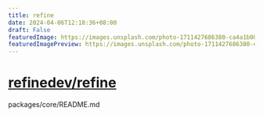 ```yaml
---
title: refine
date: 2024-04-06T12:18:36+08:00
draft: False
featuredImage: https://images.unsplash.com/photo-1711427686380-ca4a1b004e7d?ixid=M3w0NjAwMjJ8MHwxfHJhbmRvbXx8fHx8fHx8fDE3MTIzNzY5Njl8&ixlib=rb-4.0.3
featuredImagePreview: https://images.unsplash.com/photo-1711427686380-ca4a1b004e7d?ixid=M3w0NjAwMjJ8MHwxfHJhbmRvbXx8fHx8fHx8fDE3MTIzNzY5Njl8&ixlib=rb-4.0.3
---
```


# [refinedev/refine](https://github.com/refinedev/refine)

packages/core/README.md